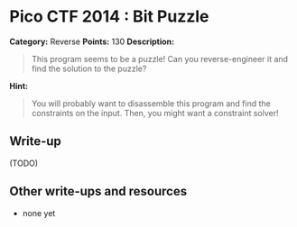 # Pico CTF 2014 : Bit Puzzle

**Category:** Reverse
**Points:** 130
**Description:**

>This program seems to be a puzzle! Can you reverse-engineer it and find the solution to the puzzle?

**Hint:**
>You will probably want to disassemble this program and find the constraints on the input. Then, you might want a constraint solver!

## Write-up

(TODO)

## Other write-ups and resources

* none yet
